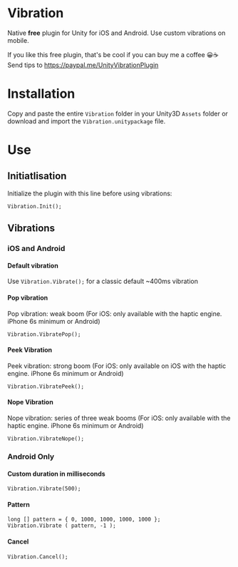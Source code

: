 # Vibration

Native **free** plugin for Unity for iOS and Android.
Use custom vibrations on mobile.

If you like this free plugin, that's be cool if you can buy me a coffee 😀☕️
Send tips to https://paypal.me/UnityVibrationPlugin

# Installation

Copy and paste the entire `Vibration` folder in your Unity3D `Assets` folder or download and import the `Vibration.unitypackage` file.

# Use

## Initiatlisation

Initialize the plugin with this line before using vibrations:

`Vibration.Init();`

## Vibrations

### iOS and Android

#### Default vibration

Use `Vibration.Vibrate();` for a classic default ~400ms vibration

#### Pop vibration

Pop vibration: weak boom (For iOS: only available with the haptic engine. iPhone 6s minimum or Android)

`Vibration.VibratePop();`

#### Peek Vibration

Peek vibration: strong boom (For iOS: only available on iOS with the haptic engine. iPhone 6s minimum or Android)

`Vibration.VibratePeek();`

#### Nope Vibration

Nope vibration: series of three weak booms (For iOS: only available with the haptic engine. iPhone 6s minimum or Android)

`Vibration.VibrateNope();`


### Android Only

#### Custom duration in milliseconds

`Vibration.Vibrate(500);` 

#### Pattern

```
long [] pattern = { 0, 1000, 1000, 1000, 1000 };
Vibration.Vibrate ( pattern, -1 );
```

#### Cancel

`Vibration.Cancel();`



